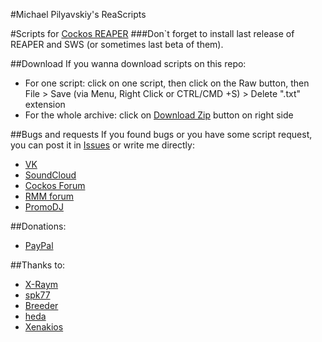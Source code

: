 #Michael Pilyavskiy's ReaScripts

#Scripts for [Cockos REAPER](http://reaper.fm) 
###Don`t forget to install last release of REAPER and SWS (or sometimes last beta of them).

##Download
If you wanna download scripts on this repo:
- For one script: click on one script, then click on the Raw button, then File > Save (via Menu, Right Click or CTRL/CMD +S) > Delete ".txt" extension
- For the whole archive: click on [Download Zip](https://github.com/MichaelPilyavskiy/ReaScripts/archive/master.zip) button on right side

##Bugs and requests
If you found bugs or you have some script request, you can post it in [Issues](https://github.com/MichaelPilyavskiy/ReaScripts/issues) or write me directly:
- [VK](https://vk.com/michael_pilyavskiy)
- [SoundCloud](https://soundcloud.com/mp57)
- [Cockos Forum](http://forum.cockos.com/member.php?u=70694)
- [RMM forum](http://rmmedia.ru/members/69811/)
- [PromoDJ](http://promodj.com/michaelpilyavskiy)

##Donations:
- [PayPal](http://paypal.me/donate2mpl)

##Thanks to:
- [X-Raym](http://forum.cockos.com/member.php?u=58284)
- [spk77](http://forum.cockos.com/member.php?u=49553)
- [Breeder](http://forum.cockos.com/member.php?u=27094)
- [heda](http://forum.cockos.com/member.php?u=47822)
- [Xenakios](http://forum.cockos.com/member.php?u=3602)
